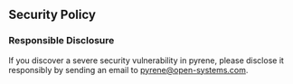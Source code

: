 ## Security Policy

### Responsible Disclosure

If you discover a severe security vulnerability in pyrene, please disclose it responsibly by sending an email to pyrene@open-systems.com.
